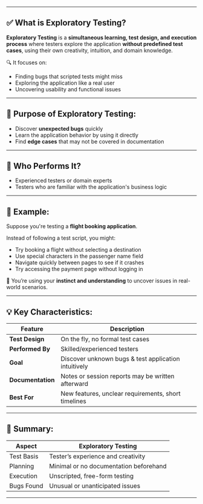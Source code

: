
---

## ✅ **What is Exploratory Testing?**

**Exploratory Testing** is a **simultaneous learning, test design, and execution process** where testers explore the application **without predefined test cases**, using their own creativity, intuition, and domain knowledge.

🔍 It focuses on:

* Finding bugs that scripted tests might miss
* Exploring the application like a real user
* Uncovering usability and functional issues

---

## 🎯 **Purpose of Exploratory Testing:**

* Discover **unexpected bugs** quickly
* Learn the application behavior by using it directly
* Find **edge cases** that may not be covered in documentation

---

## 👤 **Who Performs It?**

* Experienced testers or domain experts
* Testers who are familiar with the application's business logic

---

## 📘 **Example:**

Suppose you're testing a **flight booking application**.

Instead of following a test script, you might:

* Try booking a flight without selecting a destination
* Use special characters in the passenger name field
* Navigate quickly between pages to see if it crashes
* Try accessing the payment page without logging in

🧠 You’re using your **instinct and understanding** to uncover issues in real-world scenarios.

---

## 💡 Key Characteristics:

| Feature           | Description                                          |
| ----------------- | ---------------------------------------------------- |
| **Test Design**   | On the fly, no formal test cases                     |
| **Performed By**  | Skilled/experienced testers                          |
| **Goal**          | Discover unknown bugs & test application intuitively |
| **Documentation** | Notes or session reports may be written afterward    |
| **Best For**      | New features, unclear requirements, short timelines  |

---

## 🧩 Summary:

| Aspect     | Exploratory Testing                    |
| ---------- | -------------------------------------- |
| Test Basis | Tester’s experience and creativity     |
| Planning   | Minimal or no documentation beforehand |
| Execution  | Unscripted, free-form testing          |
| Bugs Found | Unusual or unanticipated issues        |

---
